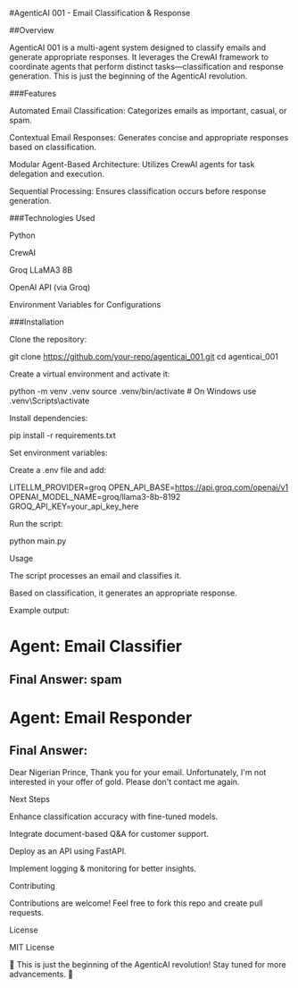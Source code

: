 #AgenticAI 001 - Email Classification & Response

##Overview

AgenticAI 001 is a multi-agent system designed to classify emails and generate appropriate responses. It leverages the CrewAI framework to coordinate agents that perform distinct tasks—classification and response generation. This is just the beginning of the AgenticAI revolution.

###Features

Automated Email Classification: Categorizes emails as important, casual, or spam.

Contextual Email Responses: Generates concise and appropriate responses based on classification.

Modular Agent-Based Architecture: Utilizes CrewAI agents for task delegation and execution.

Sequential Processing: Ensures classification occurs before response generation.

###Technologies Used

Python

CrewAI

Groq LLaMA3 8B

OpenAI API (via Groq)

Environment Variables for Configurations

###Installation

Clone the repository:

git clone https://github.com/your-repo/agenticai_001.git
cd agenticai_001

Create a virtual environment and activate it:

python -m venv .venv
source .venv/bin/activate  # On Windows use .venv\Scripts\activate

Install dependencies:

pip install -r requirements.txt

Set environment variables:

Create a .env file and add:

LITELLM_PROVIDER=groq
OPEN_API_BASE=https://api.groq.com/openai/v1
OPENAI_MODEL_NAME=groq/llama3-8b-8192
GROQ_API_KEY=your_api_key_here

Run the script:

python main.py

Usage

The script processes an email and classifies it.

Based on classification, it generates an appropriate response.

Example output:

# Agent: Email Classifier
## Final Answer: spam

# Agent: Email Responder
## Final Answer:
Dear Nigerian Prince,
Thank you for your email. Unfortunately, I'm not interested in your offer of gold. Please don't contact me again.

Next Steps

Enhance classification accuracy with fine-tuned models.

Integrate document-based Q&A for customer support.

Deploy as an API using FastAPI.

Implement logging & monitoring for better insights.

Contributing

Contributions are welcome! Feel free to fork this repo and create pull requests.

License

MIT License

🚀 This is just the beginning of the AgenticAI revolution! Stay tuned for more advancements. 🚀

